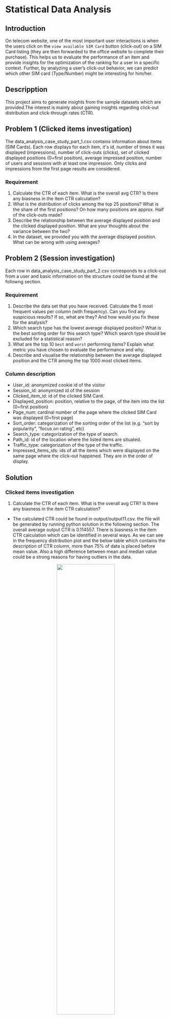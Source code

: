 # Statistical Data Analysis

## Introduction

On telecom website, one of the most important user interactions is when the users click on the
`view available SIM Card` button (click-out) on a SIM Card listing (they are then forwarded to the office
website to complete their purchase). This helps us to evaluate the performance of an item and
provide insights for the optimization of the ranking for a user in a specific context. Further, by
analyzing a user’s click-out behavior, we can predict which other SIM card (Type/Number) might be interesting
for him/her.


## Descripption
This project aims to generate insights from the sample datasets which are provided.The interest is mainly about gaining insights regarding click-out distribution and click-through rates (CTR).

## Problem 1 (Clicked items investigation)
The data_analysis_case_study_part_1.csv contains information about items (SIM Cards). Each row displays for each item, it's id, number of times it
was displayed (impressions), number of click-outs (clicks), set of clicked displayed positions (0=first position), average impressed position, number of users and sessions with at least one impression. Only clicks and impressions from the first page results are considered.

### Requirement
1. Calculate the CTR of each item. What is the overall avg CTR? Is there any biasness
in the item CTR calculation?
2. What is the distribution of clicks among the top 25 positions? What is the share of the
first positions? On how many positions are approx. Half of the click-outs made?
3. Describe the relationship between the average displayed position and the clicked
displayed position. What are your thoughts about the variance between the two?
4. In the dataset, we provided you with the average displayed position. What can be
wrong with using averages?

## Problem 2 (Session investigation)
Each row in data_analysis_case_study_part_2.csv
corresponds to a click-out from a user and basic information on the structure could be found at
the followng section.

### Requirement
1. Describe the data set that you have received. Calculate the 5 most frequent values
per column (with frequency). Can you find any suspicious results? If so, what are
they? And how would you fix these for the analysis?
2. Which search type has the lowest average displayed position? What is the best
sorting order for this search type? Which search type should be excluded for a
statistical reason?
3. What are the top 10 `best` and `worst` performing items? Explain what metric you
have chosen to evaluate the performance and why.
4. Describe and visualise the relationship between the average displayed position and
the CTR among the top 1000 most clicked items.

### Column description
* User_id: anonymized cookie id of the visitor
* Session_id: anonymized id of the session
* Clicked_item_id: id of the clicked SIM Card.
* Displayed_position: position, relative to the page, of the item into the list (0=first
position)
* Page_num: cardinal number of the page where the clicked SIM Card was displayed (0=first page)
* Sort_order: categorization of the sorting order of the list (e.g. “sort by popularity”, “focus
on rating”, etc)
* Search_type: categorization of the type of search.
* Path_id: id of the location where the listed items are situated.
* Traffic_type: categorization of the type of the traffic.
* Impressed_items_ids: ids of all the items which were displayed on the same page
where the click-out happened. They are in the order of display.



## Solution
### Clicked items investigation
1. Calculate the CTR of each item. What is the overall avg CTR? Is there any biasness in the item CTR calculation?

* The calculated CTR could be found in output/output11.csv. the file will be generated by running python solution in the following section. The overall average output CTR is 0.114557. There is biasness in the item CTR calculation which can be identified in several ways. As we can see in the frequency distribution plot and the below table which contains the description of CTR column, more than 75% of data is placed before mean value. Also a high difference between mean and median value could be a strong reasons for having outliers in the data.

<p align="center">
  <img src = "Images/CTR1-1.png" width=60%>
</p>

2. What is the distribution of clicks among the top 25 positions? What is the share of the first positions? On how many positions are approx. Half of the click-outs made? 
* Before proceeding with this question, I decided to replace -11 in dataset (missing values) with a meaningful value. I chose median for the replacement. After the substitution, the distribution of clicks among the top 25 positions is shown in below table.
<center>

|clicked_displayed_positions|counts_click_top_25|share_prec|
|:----|:----|:----|
|0|505679|0.302243641|
|1|212969|0.127291278|
|2|145547|0.086993241|
|3|110210|0.065872365|
|4|92428|0.055244088|
|5|74113|0.044297238|
|6|65114|0.038918548|
|7|53947|0.032244048|
|8|48173|0.028792936|
|9|42452|0.025373502|
|10|37743|0.022558939|
|11|33002|0.01972525|
|12|30852|0.018440198|
|13|26507|0.015843197|
|14|24429|0.01460118|
|15|23095|0.01380385|
|16|20649|0.012341879|
|17|19322|0.011548733|
|18|17874|0.010683265|
|19|16266|0.009722166|
|20|15274|0.009129249|
|21|14678|0.00877302|
|22|13548|0.008097621|
|23|13301|0.007949989|
|24|15912|0.00951058|
</center>

The share of the first position is equal to 0.3022.  As it is shown in below table Half of the click-outs (among the top 25 positions) are made on the first 3 positions. 
<center>

|Clicked_display_position|position_clicked|Cumulative_position_clicked|Cumulative_position_clicked_scaled|
|:----|:----|:----|:----|
|0|505679|505679|0.604|
|1|212969|718648|0.859|
|2|145547|864195|1.033|

</center>


3. Describe the relationship between the average displayed position and the clicked displayed position. What are your thoughts about the variance between the two?

* The correlation coefficient between the average displayed position and the clicked displayed position is 0.55138 which shows us that an increase in average displayed position moderately predicts an increase in clicked displayed position value. The variance for the values is shown below. 
<center>

|avg_impressed_position|avg_clicked_displayed_positions|
|:----|:----|
|13|30|
</center>

<p align="center">
  <img src = "Images/AVDP1-3.png" width=60%>
</p>

<p align="center">
  <img src = "Images/AVGIP1-3-2.png" width=60%>
</p>

* It can be seen from above plots that clicked displays position has a heavy tailed frequency distribution which means a more variance or more spreading data around mean value.

4. n the dataset, we provided you with the average displayed position. What can be wrong with using averages?

* The problem with using average is it can be highly affected by outliers so it is not the best metric for evaluating a variable especially when we have outliers.


### Session investigation
1. Describe the data set that you have received. Calculate the 5 most frequent values per column (with frequency). Can you find any suspicious results? If so, what are they? And how would you fix these for the analysis? 

* The code included in python file and with running, the requierd output will be displayed. a sample column output is listed in below:
<center>

|displayed_position|Frequency|
|:----|:----|
|0|495014|
|1|203090|
|-11|152437|
|2|138789|
|3|108490|

</center>

* There are 1 values which does not make any sense. The -11 in displayed_position column. Regarding the dataset we can find the correct displayed_position for the clicked_item_id in the impressed_item_ids column and replace -11 with this value which is included in the code. 

2. Which search type has the lowest average displayed position? What is the best sorting order for this search type? Which search type should be excluded for a statistical reason?
<center>

|search_type|sort_order|count|
|:----|:----|:----|
|2116|12|278270|
|2116|312|64087|
|2116|21|17729|
|2116|212|7449|
|2116|412|4970|
|2116|41|1679|
|2116|112|988|
|2116|32|224|
|2116|0|187|

|search_type|counts|
|:----|:----|
|2113|928598|
|2116|375583|
|2111|230316|
|2115|194310|
|2114|174986|
|2100|2|


</center>

Due to very low probability of occurrence of this observation, the 2100 search type should be excluded. 

3. What are the top 10 “best” and “worst” performing items? Explain what metric you have chosen to evaluate the performance and why.

* To find the answer to this question I decided to use a combination of “click_count” and CTR. Based on CTR calculation formula which is Number of clicked items divided by impressed items, I had to find number of clicks and number of impressions for each item_id. To find click_count, I just used an aggregation and created a new data frame. Finding number of impressions was a bit more challenging because the last column was not normalized and each row had more than one value in this column. I created another data frame by applying unpivot on this column and then calculated number of impressions for each item_id.  The final data frame was obtained by applying an inner join on these 2 data frames. The final result is a csv file which can be found in /output/output31.csv.
For finding the 10 worst performing items I sorted the data based on click_count values. There are a lot of rows with the click_count equal to 1. For choosing the worst 10 performing items among them, I used CTR value and chose the 10 rows with the lowest CTR.
<center>

|clicked_item_id|clicked_counts|impressed_item_ids|ipression_count|CTR|
|:----|:----|:----|:----|:----|
|920327|1|920327|914|0.001094092|
|6338080|1|6338080|907|0.001102536|
|634266|1|634266|903|0.00110742|
|3223133|1|3223133|899|0.001112347|
|967099|1|967099|845|0.001183432|
|6361592|1|6361592|842|0.001187648|
|4060868|1|4060868|833|0.00120048|
|2155068|1|2155068|783|0.001277139|
|1997203|1|1997203|777|0.001287001|
|1485095|1|1485095|774|0.00129199|

</center>

Finding the best 10 performing items was more challenging. Because there is no limit on the cliked_count value, first I set a threshold on CTR column and chose the rows with the CTR more than 0.4 (this threshold seemed reasonable after going through the data). Then I sorted these rows based on cliked_count value in a descending order and chose the top 10 for the best performing items.
<center>

|clicked_item_id|clicked_counts|impressed_item_ids|ipression_count|CTR|
|:----|:----|:----|:----|:----|
|1455251|2297|1455251|3455|0.664833575|
|436036|1544|436036|2413|0.639867385|
|2055010|1507|2055010|2192|0.6875|
|117840|1049|117840|1476|0.710704607|
|1330971|989|1330971|1381|0.716147719|
|148313|907|148313|1754|0.517103763|
|100770|772|100770|1285|0.60077821|
|99018|724|99018|1215|0.595884774|
|93388|662|93388|849|0.779740872|
|640926|658|640926|1541|0.426995457|

</center>

4. Describe and visualize the relationship between the average displayed position and the CTR among the top 1000 most clicked items.

* First I calculated the top 1000 most clicked items, then I filtered the original dataset by these item ids. Then I replace missing value -11 displayed_position with its corresponding position in impressed_item_ids. This task has been done with normalizing dataframe based on impressed_item_ids, applying a window function and some handy work on resulting dataset. After that I was able to calculate average displayed position and the CTR among the top 1000 most clicked items. The final data frame can be found in /output/output4.csv. Based on the below plot and the correlation value which is -0.514, we can conclude that an increase in CTR moderately predicts a decrease in average displayed position value.


<p align="center">
  <img src = "Images/CTR_AVGDP-4.png" width=80%>
</p>


## Getting Started

This section explains how to run this App. I have tried to make it very simple. 

### Prerequisites
The required prerequisites are:

* Python 3
* Internet connection to download required images

### Run

Follow the steps below to run the App.

   ```sh
   $ python brgroup_Py.Sol.py
   ```

   ```sh
   $ python brgroup_Py.Sol2.py
   ```


## Author

👤 **Tayebe Mohamadi**

- Github: [@TayebeMohamadi](https://github.com/TayebeMohamadi)

## Version History
* 0.1
    * Initial Release

